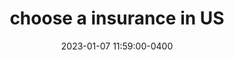 ---
layout: post
title: choose a insurance in US
date: 2023-01-07 11:59:00-0400
description: 
categories: us life
tags: insurance
giscus_comments: true
---